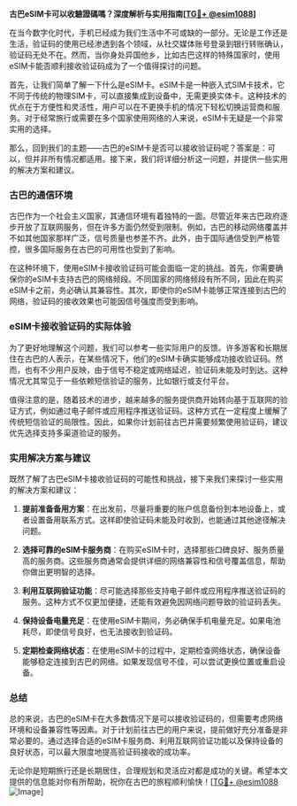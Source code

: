 **古巴eSIM卡可以收驗證碼嗎？深度解析与实用指南[[TG💪+ @esim1088](https://t.me/s/esim1088)]**

在当今数字化时代，手机已经成为我们生活中不可或缺的一部分。无论是工作还是生活，验证码的使用已经渗透到各个领域，从社交媒体账号登录到银行转账确认，验证码无处不在。然而，当你身处异国他乡，比如古巴这样的特殊国家时，使用eSIM卡能否顺利接收验证码成为了一个值得探讨的问题。

首先，让我们简单了解一下什么是eSIM卡。eSIM卡是一种嵌入式SIM卡技术，它不同于传统的物理SIM卡，可以直接集成到设备中，无需更换实体卡。这种技术的优点在于方便性和灵活性，用户可以在不更换手机的情况下轻松切换运营商和服务。对于经常旅行或需要在多个国家使用网络的人来说，eSIM卡无疑是一个非常实用的选择。

那么，回到我们的主题——古巴的eSIM卡是否可以接收验证码呢？答案是：可以，但并非所有情况都适用。接下来，我们将详细分析这一问题，并提供一些实用的解决方案和建议。

### 古巴的通信环境

古巴作为一个社会主义国家，其通信环境有着独特的一面。尽管近年来古巴政府逐步开放了互联网服务，但在许多方面仍然受到限制。例如，古巴的移动网络覆盖并不如其他国家那样广泛，信号质量也参差不齐。此外，由于国际通信受到严格管控，很多国际服务在古巴的可用性也受到了影响。

在这种环境下，使用eSIM卡接收验证码可能会面临一定的挑战。首先，你需要确保你的eSIM卡支持古巴的网络频段。不同国家的网络频段有所不同，因此在购买eSIM卡之前，务必确认其兼容性。其次，即使你的eSIM卡能够正常连接到古巴的网络，验证码的接收效果也可能因信号强度而受到影响。

### eSIM卡接收验证码的实际体验

为了更好地理解这个问题，我们可以参考一些实际用户的反馈。许多游客和长期居住在古巴的人表示，在某些情况下，他们的eSIM卡确实能够成功接收验证码。然而，也有不少用户反映，由于信号不稳定或网络延迟，验证码未能及时到达。这种情况尤其常见于一些依赖短信验证的服务，比如银行或支付平台。

值得注意的是，随着技术的进步，越来越多的服务提供商开始转向基于互联网的验证方式，例如通过电子邮件或应用程序推送验证码。这种方式在一定程度上缓解了传统短信验证的局限性。因此，如果你计划前往古巴并需要频繁使用验证码，建议优先选择支持多渠道验证的服务。

### 实用解决方案与建议

既然了解了古巴eSIM卡接收验证码的可能性和挑战，接下来我们来探讨一些实用的解决方案和建议：

1. **提前准备备用方案**：在出发前，尽量将重要的账户信息备份到本地设备上，或者设置备用联系方式。这样即使验证码未能及时收到，也能通过其他途径解决问题。

2. **选择可靠的eSIM卡服务商**：在购买eSIM卡时，选择那些口碑良好、服务质量高的服务商。这些服务商通常会提供详细的网络兼容性和信号覆盖信息，帮助你做出更明智的选择。

3. **利用互联网验证功能**：尽可能选择那些支持电子邮件或应用程序推送验证码的服务。这种方式不仅更加便捷，还能有效避免因网络问题导致的验证码丢失。

4. **保持设备电量充足**：在使用eSIM卡期间，务必确保手机电量充足。如果电池耗尽，即使信号良好，也无法接收到验证码。

5. **定期检查网络状态**：在使用eSIM卡的过程中，定期检查网络状态，确保设备能够稳定连接到古巴的网络。如果发现信号不佳，可以尝试更换位置或重启设备。

### 总结

总的来说，古巴的eSIM卡在大多数情况下是可以接收验证码的，但需要考虑网络环境和设备兼容性等因素。对于计划前往古巴的用户来说，提前做好充分准备是非常必要的。通过选择合适的eSIM卡服务商、利用互联网验证功能以及保持设备的良好状态，可以最大限度地提高验证码接收的成功率。

无论你是短期旅行还是长期居住，合理规划和灵活应对都是成功的关键。希望本文提供的信息能对你有所帮助，祝你在古巴的旅程顺利愉快！[[TG💪+ @esim1088](https://t.me/s/esim1088) ![Image](https://i.postimg.cc/4NQfJmqS/Snipaste-2025-05-13-00-14-12.png)]